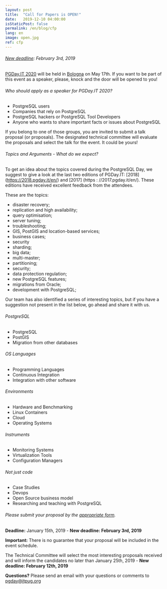 ```yaml
---
layout: post
title:  "Call for Papers is OPEN!"
date:   2019-12-10 04:00:00
isStaticPost: false
permalink: /en/blog/cfp
lang: en
image: open.jpg
ref: cfp
---
```


###### [New deadline](http://2020.pgday.it/en/blog/cfp_postponed): February 3rd, 2019

[PGDay.IT 2020](https://2019.pgday.it/en/) will be held in [Bologna](https://2019.pgday.it/en/logistics/) on May 17th. If you want to be part of this event as a speaker, please, knock and the door will be opened to you!

###### Who should apply as a speaker for PGDay.IT 2020?

* PostgreSQL users
* Companies that rely on PostgreSQL
* PostgreSQL hackers or PostgreSQL Tool Developers
* Anyone who wants to share important facts or issues about PostgreSQL

If you belong to one of those groups, you are invited to submit a talk proposal (or proposals). The designated technical committee will evaluate the proposals and select the talk for the event. It could be yours!

###### Topics and Arguments - What do we expect?

To get an idea about the topics covered during the PostgreSQL Day, we suggest to give a look at the last two editions of PGDay.IT: [2018] (https://2018.pgday.it/en/) and [2017] (https : //2017.pgday.it/en/). These editions have received excellent feedback from the attendees.

These are the topics:

* disaster recovery;
* replication and high availability;
* query optimisation;
* server tuning;
* troubleshooting;
* GIS, PostGIS and location-based services;
* business cases;
* security
* sharding;
* big data;
* multi-master;
* partitioning;
* security;
* data protection regulation;
* new PostgreSQL features;
* migrations from Oracle;
* development with PostgreSQL;

Our team has also identified a series of interesting topics, but if you have a suggestion not present in the list below, go ahead and share it with us.

###### PostgreSQL

* PostgreSQL
* PostGIS
* Migration from other databases

###### OS Languages

* Programming Languages
* Continuous Integration
* Integration with other software

###### Environments

* Hardware and Benchmarking
* Linux Containers
* Cloud
* Operating Systems

###### Instruments

* Monitoring Systems
* Virtualization Tools
* Configuration Managers

###### Not just code

* Case Studies
* Devops
* Open Source business model
* Researching and teaching with PostgreSQL

###### Please submit your proposal by the [appropriate form](https://docs.google.com/forms/d/e/1FAIpQLSeYcLyrPIdiMMf5UsQMUV6riNwXVVqBR0-RMainTmO0MJLlKA/viewform).

__Deadline:__ January 15th, 2019 - **New deadline: February 3rd, 2019**

__Important:__ There is no guarantee that your proposal will be included in the event schedule.

The Technical Committee will select the most interesting proposals received and will inform the candidates no later than January 25th, 2019 - **New deadline: February 12th, 2019**

__Questions?__
Please send an email with your questions or comments to [pgday@itpug.org](mailto:pgday@itpug.org)

